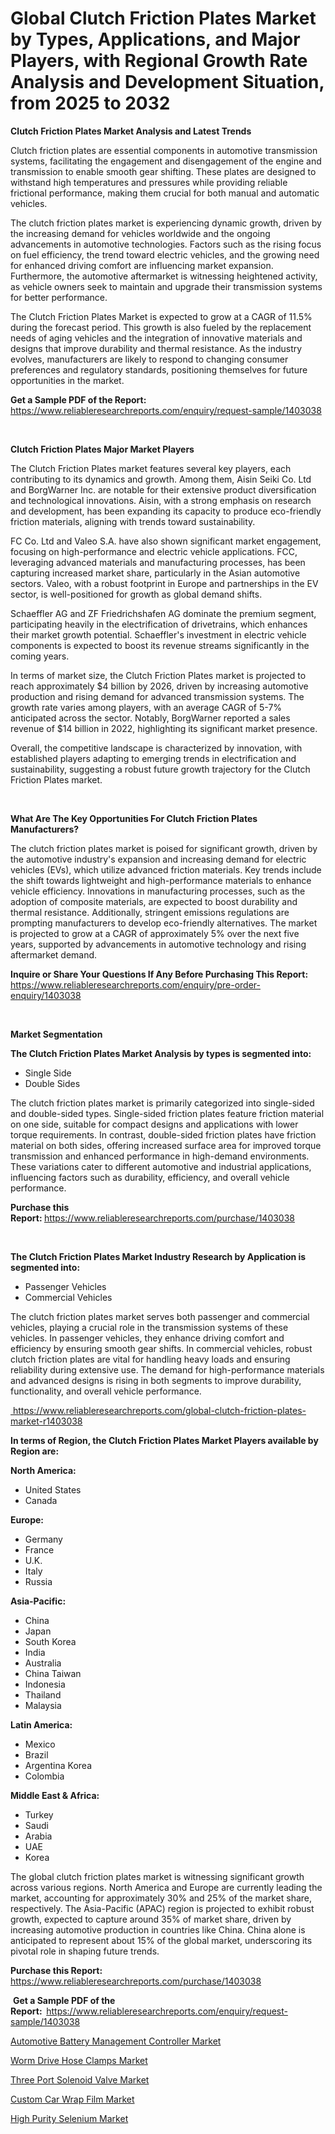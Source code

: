 <p><h1>Global Clutch Friction Plates Market by Types, Applications, and Major Players, with Regional Growth Rate Analysis and Development Situation, from 2025 to 2032</h1></p><p><strong>Clutch Friction Plates Market Analysis and Latest Trends</strong></p>
<p><p>Clutch friction plates are essential components in automotive transmission systems, facilitating the engagement and disengagement of the engine and transmission to enable smooth gear shifting. These plates are designed to withstand high temperatures and pressures while providing reliable frictional performance, making them crucial for both manual and automatic vehicles.</p><p>The clutch friction plates market is experiencing dynamic growth, driven by the increasing demand for vehicles worldwide and the ongoing advancements in automotive technologies. Factors such as the rising focus on fuel efficiency, the trend toward electric vehicles, and the growing need for enhanced driving comfort are influencing market expansion. Furthermore, the automotive aftermarket is witnessing heightened activity, as vehicle owners seek to maintain and upgrade their transmission systems for better performance.</p><p>The Clutch Friction Plates Market is expected to grow at a CAGR of 11.5% during the forecast period. This growth is also fueled by the replacement needs of aging vehicles and the integration of innovative materials and designs that improve durability and thermal resistance. As the industry evolves, manufacturers are likely to respond to changing consumer preferences and regulatory standards, positioning themselves for future opportunities in the market.</p></p>
<p><strong>Get a Sample PDF of the Report:&nbsp;</strong> <a href="https://www.reliableresearchreports.com/enquiry/request-sample/1403038?utm_campaign=16&utm_medium=2&utm_source=Github&utm_content=ia&utm_term=12012025&utm_id=clutch-friction-plates">https://www.reliableresearchreports.com/enquiry/request-sample/1403038</a></p>
<p>&nbsp;</p>
<p><strong>Clutch Friction Plates Major Market Players</strong></p>
<p><p>The Clutch Friction Plates market features several key players, each contributing to its dynamics and growth. Among them, Aisin Seiki Co. Ltd and BorgWarner Inc. are notable for their extensive product diversification and technological innovations. Aisin, with a strong emphasis on research and development, has been expanding its capacity to produce eco-friendly friction materials, aligning with trends toward sustainability.</p><p>FC Co. Ltd and Valeo S.A. have also shown significant market engagement, focusing on high-performance and electric vehicle applications. FCC, leveraging advanced materials and manufacturing processes, has been capturing increased market share, particularly in the Asian automotive sectors. Valeo, with a robust footprint in Europe and partnerships in the EV sector, is well-positioned for growth as global demand shifts.</p><p>Schaeffler AG and ZF Friedrichshafen AG dominate the premium segment, participating heavily in the electrification of drivetrains, which enhances their market growth potential. Schaeffler's investment in electric vehicle components is expected to boost its revenue streams significantly in the coming years.</p><p>In terms of market size, the Clutch Friction Plates market is projected to reach approximately $4 billion by 2026, driven by increasing automotive production and rising demand for advanced transmission systems. The growth rate varies among players, with an average CAGR of 5-7% anticipated across the sector. Notably, BorgWarner reported a sales revenue of $14 billion in 2022, highlighting its significant market presence.</p><p>Overall, the competitive landscape is characterized by innovation, with established players adapting to emerging trends in electrification and sustainability, suggesting a robust future growth trajectory for the Clutch Friction Plates market.</p></p>
<p>&nbsp;</p>
<p><strong>What Are The Key Opportunities For Clutch Friction Plates Manufacturers?</strong></p>
<p><p>The clutch friction plates market is poised for significant growth, driven by the automotive industry's expansion and increasing demand for electric vehicles (EVs), which utilize advanced friction materials. Key trends include the shift towards lightweight and high-performance materials to enhance vehicle efficiency. Innovations in manufacturing processes, such as the adoption of composite materials, are expected to boost durability and thermal resistance. Additionally, stringent emissions regulations are prompting manufacturers to develop eco-friendly alternatives. The market is projected to grow at a CAGR of approximately 5% over the next five years, supported by advancements in automotive technology and rising aftermarket demand.</p></p>
<p><strong>Inquire or Share Your Questions If Any Before Purchasing This Report:</strong> <a href="https://www.reliableresearchreports.com/enquiry/pre-order-enquiry/1403038?utm_campaign=16&utm_medium=2&utm_source=Github&utm_content=ia&utm_term=12012025&utm_id=clutch-friction-plates">https://www.reliableresearchreports.com/enquiry/pre-order-enquiry/1403038</a></p>
<p>&nbsp;</p>
<p><strong>Market Segmentation</strong></p>
<p><strong>The Clutch Friction Plates Market Analysis by types is segmented into:</strong></p>
<p><ul><li>Single Side</li><li>Double Sides</li></ul></p>
<p><p>The clutch friction plates market is primarily categorized into single-sided and double-sided types. Single-sided friction plates feature friction material on one side, suitable for compact designs and applications with lower torque requirements. In contrast, double-sided friction plates have friction material on both sides, offering increased surface area for improved torque transmission and enhanced performance in high-demand environments. These variations cater to different automotive and industrial applications, influencing factors such as durability, efficiency, and overall vehicle performance.</p></p>
<p><strong>Purchase this Report:&nbsp;</strong><a href="https://www.reliableresearchreports.com/purchase/1403038?utm_campaign=16&utm_medium=2&utm_source=Github&utm_content=ia&utm_term=12012025&utm_id=clutch-friction-plates">https://www.reliableresearchreports.com/purchase/1403038</a></p>
<p>&nbsp;</p>
<p><strong>The Clutch Friction Plates Market Industry Research by Application is segmented into:</strong></p>
<p><ul><li>Passenger Vehicles</li><li>Commercial Vehicles</li></ul></p>
<p><p>The clutch friction plates market serves both passenger and commercial vehicles, playing a crucial role in the transmission systems of these vehicles. In passenger vehicles, they enhance driving comfort and efficiency by ensuring smooth gear shifts. In commercial vehicles, robust clutch friction plates are vital for handling heavy loads and ensuring reliability during extensive use. The demand for high-performance materials and advanced designs is rising in both segments to improve durability, functionality, and overall vehicle performance.</p></p>
<p><a href="https://www.reliableresearchreports.com/global-clutch-friction-plates-market-r1403038?utm_campaign=16&utm_medium=2&utm_source=Github&utm_content=ia&utm_term=12012025&utm_id=clutch-friction-plates">&nbsp;https://www.reliableresearchreports.com/global-clutch-friction-plates-market-r1403038</a></p>
<p><strong>In terms of Region, the Clutch Friction Plates Market Players available by Region are:</strong></p>
<p>
    <p> <strong> North America: </strong>
        <ul>
            <li>United States</li>
            <li>Canada</li>
        </ul>
        </p> 
    <p> <strong> Europe: </strong>
        <ul>
            <li>Germany</li>
            <li>France</li>
            <li>U.K.</li>
            <li>Italy</li>
            <li>Russia</li>
        </ul>
        </p> 
    <p> <strong> Asia-Pacific: </strong>
        <ul>
            <li>China</li>
            <li>Japan</li>
            <li>South Korea</li>
            <li>India</li>
            <li>Australia</li>
            <li>China Taiwan</li>
            <li>Indonesia</li>
            <li>Thailand</li>
            <li>Malaysia</li>
        </ul>
        </p> 
    <p> <strong> Latin America: </strong>
        <ul>
            <li>Mexico</li>
            <li>Brazil</li>
            <li>Argentina Korea</li>
            <li>Colombia</li>
        </ul>
        </p> 
    <p> <strong> Middle East & Africa: </strong>
        <ul>
            <li>Turkey</li>
            <li>Saudi</li>
            <li>Arabia</li>
            <li>UAE</li>
            <li>Korea</li>
        </ul>
    </p>
    </p>
<p><p>The global clutch friction plates market is witnessing significant growth across various regions. North America and Europe are currently leading the market, accounting for approximately 30% and 25% of the market share, respectively. The Asia-Pacific (APAC) region is projected to exhibit robust growth, expected to capture around 35% of market share, driven by increasing automotive production in countries like China. China alone is anticipated to represent about 15% of the global market, underscoring its pivotal role in shaping future trends.</p></p>
<p><strong>Purchase this Report: </strong><a href="https://www.reliableresearchreports.com/purchase/1403038?utm_campaign=16&utm_medium=2&utm_source=Github&utm_content=ia&utm_term=12012025&utm_id=clutch-friction-plates">https://www.reliableresearchreports.com/purchase/1403038</a></p>
<p>&nbsp;<strong>Get a Sample PDF of the Report:&nbsp;&nbsp;</strong><a href="https://www.reliableresearchreports.com/enquiry/request-sample/1403038?utm_campaign=16&utm_medium=2&utm_source=Github&utm_content=ia&utm_term=12012025&utm_id=clutch-friction-plates">https://www.reliableresearchreports.com/enquiry/request-sample/1403038</a></p>
<p><strong></strong></p>
<p><p><a href="https://github.com/mezokathleen834/Market-Research-Report-List-1/blob/main/automotive-battery-management-controller-market.md?utm_campaign=16&utm_medium=2&utm_source=Github&utm_content=ia&utm_term=12012025&utm_id=clutch-friction-plates">Automotive Battery Management Controller Market</a></p><p><a href="https://github.com/shirleenfraker87/Market-Research-Report-List-1/blob/main/worm-drive-hose-clamps-market.md?utm_campaign=16&utm_medium=2&utm_source=Github&utm_content=ia&utm_term=12012025&utm_id=clutch-friction-plates">Worm Drive Hose Clamps Market</a></p><p><a href="https://github.com/norbeludie83/Market-Research-Report-List-1/blob/main/three-port-solenoid-valve-market.md?utm_campaign=16&utm_medium=2&utm_source=Github&utm_content=ia&utm_term=12012025&utm_id=clutch-friction-plates">Three Port Solenoid Valve Market</a></p><p><a href="https://github.com/JosephineMcguire65/Market-Research-Report-List-1/blob/main/custom-car-wrap-film-market.md?utm_campaign=16&utm_medium=2&utm_source=Github&utm_content=ia&utm_term=12012025&utm_id=clutch-friction-plates">Custom Car Wrap Film Market</a></p><p><a href="https://github.com/jerhoskinson197676/Market-Research-Report-List-1/blob/main/high-purity-selenium-market.md?utm_campaign=16&utm_medium=2&utm_source=Github&utm_content=ia&utm_term=12012025&utm_id=clutch-friction-plates">High Purity Selenium Market</a></p></p>